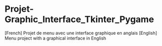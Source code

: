 # Projet-Graphic_Interface_Tkinter_Pygame
[French] Projet de menu avec une interface graphique en anglais [English] Menu project with a graphical interface in English
